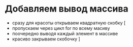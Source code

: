 # Добавляем вывод массива
* сразу для красоты открываем квадратную скобку [
* пропускаем через цикл for по всему масиву
* поочередно выводя каждый элемент в массиве
* красиво закрываем скобочку ]
